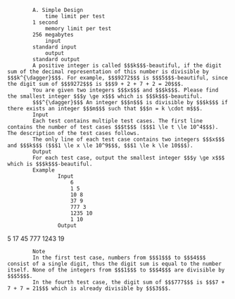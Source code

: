 			A. Simple Design
				time limit per test
			1 second
				memory limit per test
			256 megabytes
				input
			standard input
				output
			standard output
			A positive integer is called $$$k$$$-beautiful, if the digit sum of the decimal representation of this number is divisible by $$$k^{\dagger}$$$. For example, $$$9272$$$ is $$$5$$$-beautiful, since the digit sum of $$$9272$$$ is $$$9 + 2 + 7 + 2 = 20$$$.
			You are given two integers $$$x$$$ and $$$k$$$. Please find the smallest integer $$$y \ge x$$$ which is $$$k$$$-beautiful.
			$$$^{\dagger}$$$ An integer $$$n$$$ is divisible by $$$k$$$ if there exists an integer $$$m$$$ such that $$$n = k \cdot m$$$.
			Input
			Each test contains multiple test cases. The first line contains the number of test cases $$$t$$$ ($$$1 \le t \le 10^4$$$). The description of the test cases follows.
			The only line of each test case contains two integers $$$x$$$ and $$$k$$$ ($$$1 \le x \le 10^9$$$, $$$1 \le k \le 10$$$).
			Output
			For each test case, output the smallest integer $$$y \ge x$$$ which is $$$k$$$-beautiful.
			Example
					Input
						6
						1 5
						10 8
						37 9
						777 3
						1235 10
						1 10
					Output
					
5
17
45
777
1243
19

			Note
			In the first test case, numbers from $$$1$$$ to $$$4$$$ consist of a single digit, thus the digit sum is equal to the number itself. None of the integers from $$$1$$$ to $$$4$$$ are divisible by $$$5$$$.
			In the fourth test case, the digit sum of $$$777$$$ is $$$7 + 7 + 7 = 21$$$ which is already divisible by $$$3$$$.
